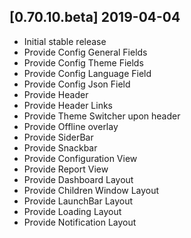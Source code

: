 ## [0.70.10.beta] 2019-04-04
- Initial stable release
- Provide Config General Fields
- Provide Config Theme Fields
- Provide Config Language Field
- Provide Config Json Field
- Provide Header
- Provide Header Links
- Provide Theme Switcher upon header
- Provide Offline overlay
- Provide SiderBar
- Provide Snackbar
- Provide Configuration View
- Provide Report View
- Provide Dashboard Layout
- Provide Children Window Layout
- Provide LaunchBar Layout
- Provide Loading Layout
- Provide Notification Layout
